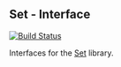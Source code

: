 ## Set - Interface ##
[![Build Status](https://travis-ci.org/Dhii/set-interface.svg?branch=master)](https://travis-ci.org/Dhii/set-interface)

Interfaces for the [Set](https://github.com/Dhii/set) library.
